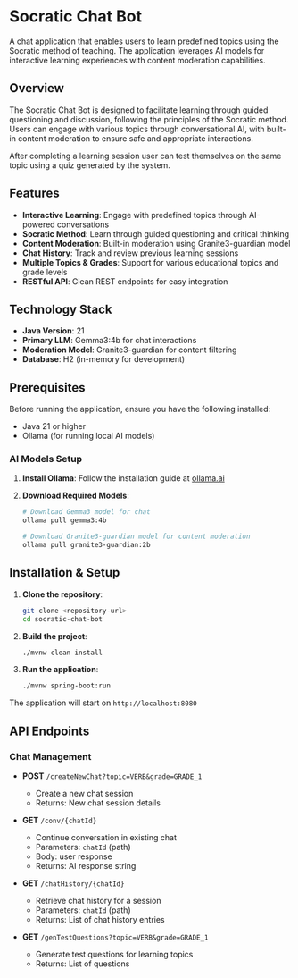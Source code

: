 # Socratic Chat Bot

A chat application that enables users to learn predefined topics using the Socratic method of teaching. The application leverages AI models for interactive learning experiences with content moderation capabilities.

## Overview

The Socratic Chat Bot is designed to facilitate learning through guided questioning and discussion, following the principles of the Socratic method. Users can engage with various topics through conversational AI, with built-in content moderation to ensure safe and appropriate interactions.

After completing a learning session user can test themselves on the same topic using a quiz generated by the system.

## Features

- **Interactive Learning**: Engage with predefined topics through AI-powered conversations
- **Socratic Method**: Learn through guided questioning and critical thinking
- **Content Moderation**: Built-in moderation using Granite3-guardian model
- **Chat History**: Track and review previous learning sessions
- **Multiple Topics & Grades**: Support for various educational topics and grade levels
- **RESTful API**: Clean REST endpoints for easy integration

## Technology Stack

- **Java Version**: 21
- **Primary LLM**: Gemma3:4b for chat interactions
- **Moderation Model**: Granite3-guardian for content filtering
- **Database**: H2 (in-memory for development)

## Prerequisites

Before running the application, ensure you have the following installed:

- Java 21 or higher
- Ollama (for running local AI models)

### AI Models Setup

1. **Install Ollama**: Follow the installation guide at [ollama.ai](https://ollama.ai)

2. **Download Required Models**:
   ```bash
   # Download Gemma3 model for chat
   ollama pull gemma3:4b
   
   # Download Granite3-guardian model for content moderation
   ollama pull granite3-guardian:2b
   ```

## Installation & Setup

1. **Clone the repository**:
   ```bash
   git clone <repository-url>
   cd socratic-chat-bot
   ```

2. **Build the project**:
   ```bash
   ./mvnw clean install
   ```

3. **Run the application**:
   ```bash
   ./mvnw spring-boot:run
   ```

The application will start on `http://localhost:8080`

## API Endpoints

### Chat Management

- **POST** `/createNewChat?topic=VERB&grade=GRADE_1`
  - Create a new chat session
  - Returns: New chat session details

- **GET** `/conv/{chatId}`
  - Continue conversation in existing chat
  - Parameters: `chatId` (path)
  - Body: user response
  - Returns: AI response string

- **GET** `/chatHistory/{chatId}`
  - Retrieve chat history for a session
  - Parameters: `chatId` (path)
  - Returns: List of chat history entries

- **GET** `/genTestQuestions?topic=VERB&grade=GRADE_1`
  - Generate test questions for learning topics
  - Returns: List of questions

